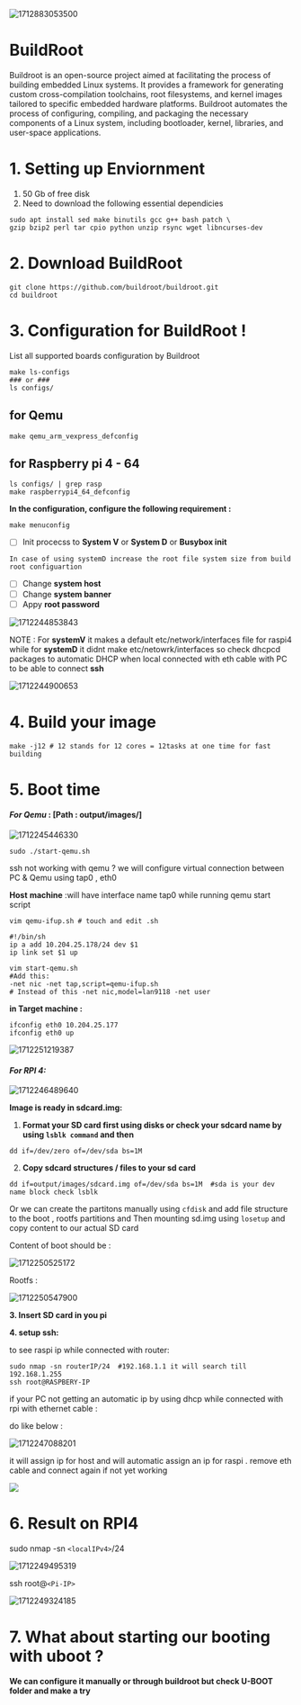 ![1712883053500](image/README/1712883053500.png)

# BuildRoot

Buildroot is an open-source project aimed at facilitating the process of building embedded Linux systems. It provides a framework for generating custom cross-compilation toolchains, root filesystems, and kernel images tailored to specific embedded hardware platforms. Buildroot automates the process of configuring, compiling, and packaging the necessary components of a Linux system, including bootloader, kernel, libraries, and user-space applications.

# 1. Setting up Enviornment

1. 50 Gb of free disk
2. Need to download the following essential dependicies

```shell
sudo apt install sed make binutils gcc g++ bash patch \
gzip bzip2 perl tar cpio python unzip rsync wget libncurses-dev
```

# 2. Download BuildRoot

```
git clone https://github.com/buildroot/buildroot.git
cd buildroot

```

# 3. Configuration for BuildRoot !

List all supported boards  configuration by Buildroot

```
make ls-configs  
### or ###
ls configs/
```

## for Qemu

```
make qemu_arm_vexpress_defconfig
```

## for Raspberry pi 4 - 64

```
ls configs/ | grep rasp
make raspberrypi4_64_defconfig
```

**In the configuration, configure the following  requirement :**

```
make menuconfig
```

* [ ] Init procecss to **System V** or **System D** or **Busybox init**

`In case of using systemD increase the root file system size from build root configuartion`

* [ ] Change **system host**
* [ ] Change **system banner**
* [ ] Appy **root password**

![1712244853843](image/README/1712244853843.png)

NOTE : For **systemV** it makes a default etc/network/interfaces file for raspi4 while for **systemD** it didnt make etc/netowrk/interfaces so check dhcpcd packages to automatic DHCP when local connected with eth cable with PC to be able to connect **ssh**

![1712244900653](image/README/1712244900653.png)

# 4. Build your image

```
make -j12 # 12 stands for 12 cores = 12tasks at one time for fast building
```

# 5. Boot time

#### ***For Qemu* : [Path : output/images/]**

![1712245446330](image/README/1712245446330.png)

```
sudo ./start-qemu.sh
```

ssh not working with qemu ? we will configure virtual connection between PC & Qemu using tap0 , eth0

 **Host**  **machine** :will  have interface name tap0 while running qemu start script

```
vim qemu-ifup.sh # touch and edit .sh
```

```
#!/bin/sh
ip a add 10.204.25.178/24 dev $1
ip link set $1 up
```

```
vim start-qemu.sh
#Add this:
-net nic -net tap,script=qemu-ifup.sh
# Instead of this -net nic,model=lan9118 -net user
```

**in Target machine :**

```
ifconfig eth0 10.204.25.177
ifconfig eth0 up
```

![1712251219387](image/README/1712251219387.png)

#### ***For RPI 4:***

![1712246489640](image/README/1712246489640.png)

**Image is ready in sdcard.img:**

1. **Format your SD card first using disks or check your sdcard name by using `lsblk command` and then**

```
dd if=/dev/zero of=/dev/sda bs=1M
```

2. **Copy sdcard structures / files to your sd card**

```
dd if=output/images/sdcard.img of=/dev/sda bs=1M  #sda is your dev name block check lsblk
```

Or we can create the partitons manually using `cfdisk` and add file structure to the boot , rootfs partitions  and  Then mounting sd.img  using `losetup` and  copy content to our actual SD card

Content of boot should be :

![1712250525172](image/README/1712250525172.png)

Rootfs :

![1712250547900](image/README/1712250547900.png)

**3. Insert SD card in you pi**

**4. setup ssh:**

to see raspi ip while connected with router:

```
sudo nmap -sn routerIP/24  #192.168.1.1 it will search till 192.168.1.255
ssh root@RASPBERY-IP
```

if your PC not getting an automatic ip by using dhcp while connected with rpi with ethernet cable :

do like below :

![1712247088201](image/README/1712247088201.png)

it will assign ip for host and will automatic assign an ip for raspi .  remove eth cable and connect again if not yet working

![](https://file+.vscode-resource.vscode-cdn.net/home/som3a133/Pictures/Screenshots/Screenshot%20from%202024-04-02%2017-02-59.png?version%3D1712248880735)

# 6. Result on RPI4

sudo nmap -sn `<localIPv4>`/24

![1712249495319](image/README/1712249495319.png)

ssh root@`<Pi-IP>`

![1712249324185](image/README/1712249324185.png)

# 7. What about starting our booting with uboot ?

**We can configure it manually or through buildroot but check U-BOOT folder and make a try**
